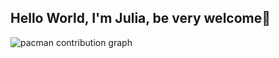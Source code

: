 ## Hello World, I'm Julia, be very  welcome👋

<!--
**JuMariane/JuMariane** is a ✨ _special_ ✨ repository because its `README.md` (this file) appears on your GitHub profile.

Here are some ideas to get you started:

- 🔭 I’m currently working on ...
- 🌱 I’m currently learning ...
- 👯 I’m looking to collaborate on ...
- 🤔 I’m looking for help with ...
- 💬 Ask me about ...
- 📫 How to reach me: ...
- 😄 Pronouns: ...
- ⚡ Fun fact: ...
-->
<picture>
  <source media="(prefers-color-scheme: dark)" srcset="https://raw.githubusercontent.com/JuMariane /JuMariane /output/pacman-contribution-graph-dark.svg">
  <source media="(prefers-color-scheme: light)" srcset="https://raw.githubusercontent.com/JuMariane /JuMariane /output/pacman-contribution-graph.svg">
  <img alt="pacman contribution graph" src="https://raw.githubusercontent.com/JuMariane /JuMariane /output/pacman-contribution-graph.svg">
</picture>

###

